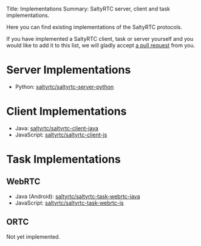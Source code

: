 Title: Implementations
Summary: SaltyRTC server, client and task implementations.

Here you can find existing implementations of the SaltyRTC protocols.

If you have implemented a SaltyRTC client, task or server yourself and you
would like to add it to this list, we will gladly accept
[a pull request](https://github.com/saltyrtc/saltyrtc.github.io/blob/source/content/pages/libraries.md)
from you.

# Server Implementations

- Python: [saltyrtc/saltyrtc-server-python](https://github.com/saltyrtc/saltyrtc-server-python)

# Client Implementations

- Java: [saltyrtc/saltyrtc-client-java](https://github.com/saltyrtc/saltyrtc-client-java)
- JavaScript: [saltyrtc/saltyrtc-client-js](https://github.com/saltyrtc/saltyrtc-client-js)

# Task Implementations

## WebRTC

- Java (Android): [saltyrtc/saltyrtc-task-webrtc-java](https://github.com/saltyrtc/saltyrtc-task-webrtc-java)
- JavaScript: [saltyrtc/saltyrtc-task-webrtc-js](https://github.com/saltyrtc/saltyrtc-task-webrtc-js)

## ORTC

Not yet implemented.
